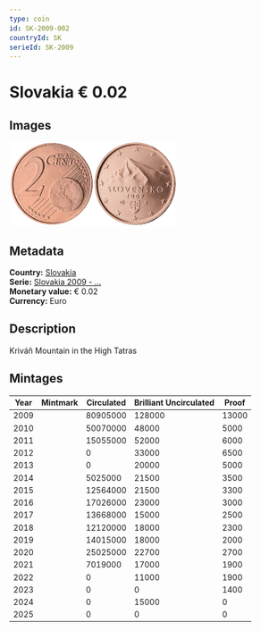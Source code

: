 ```yaml
---
type: coin
id: SK-2009-002
countryId: SK
serieId: SK-2009
---
```


# Slovakia € 0.02

## Images

<img src="../../../Images/common-2007-002.webp" height="150" alt="Front image"><img src="Images/slovakia-2009-002.webp" height="150" alt="Back image">

## Metadata

**Country:** [Slovakia](../index.md)\
**Serie:** [Slovakia 2009 - ...](index.md)\
**Monetary value:** € 0.02\
**Currency:** Euro

## Description

Kriváň Mountain in the High Tatras

## Mintages

| Year | Mintmark | Circulated | Brilliant Uncirculated | Proof |
| ---- | -------- | ---------- | ---------------------- | ----- |
| 2009 |          | 80905000   | 128000                 | 13000 |
| 2010 |          | 50070000   | 48000                  | 5000  |
| 2011 |          | 15055000   | 52000                  | 6000  |
| 2012 |          | 0          | 33000                  | 6500  |
| 2013 |          | 0          | 20000                  | 5000  |
| 2014 |          | 5025000    | 21500                  | 3500  |
| 2015 |          | 12564000   | 21500                  | 3300  |
| 2016 |          | 17026000   | 23000                  | 3000  |
| 2017 |          | 13668000   | 15000                  | 2500  |
| 2018 |          | 12120000   | 18000                  | 2300  |
| 2019 |          | 14015000   | 18000                  | 2000  |
| 2020 |          | 25025000   | 22700                  | 2700  |
| 2021 |          | 7019000    | 17000                  | 1900  |
| 2022 |          | 0          | 11000                  | 1900  |
| 2023 |          | 0          | 0                      | 1400  |
| 2024 |          | 0          | 15000                  | 0     |
| 2025 |          | 0          | 0                      | 0     |
